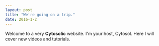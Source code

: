 ```yaml
---
layout: post
title: "We're going on a trip."
date: 2016-1-2
---
```


Welcome to a very **Cytosolic** website. I'm your host, Cytosol. Here I will cover new videos and tutorials.

